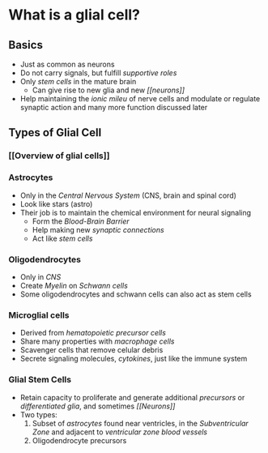 # What is a glial cell?
## Basics
- Just as common as neurons
- Do not carry signals, but fulfill *supportive roles*
- Only *stem cells* in the mature brain
	- Can give rise to new glia and new *[[neurons]]*
- Help maintaining the *ionic mileu* of nerve cells and modulate or regulate synaptic action and many more function discussed later
## Types of Glial Cell
### [[Overview of glial cells]]
### Astrocytes
- Only in the *Central Nervous System* (CNS, brain and spinal cord)
- Look like stars (astro)
- Their job is to maintain the chemical environment for neural signaling
	- Form the *Blood-Brain Barrier*
	- Help making new *synaptic connections*
	- Act like *stem cells*
### Oligodendrocytes
- Only in *CNS*
- Create *Myelin* on *Schwann cells*
- Some oligodendrocytes and schwann cells can also act as stem cells
### Microglial cells
-  Derived from *hematopoietic precursor cells*
- Share many properties with *macrophage cells*
- Scavenger cells that remove celular debris
- Secrete signaling molecules, *cytokines*, just like the immune system
### Glial Stem Cells
- Retain capacity to proliferate and generate additional *precursors* or *differentiated glia*, and sometimes *[[Neurons]]*
- Two types:
	1. Subset of *astrocytes* found near ventricles, in the *Subventricular Zone* and adjacent to *ventricular zone blood vessels*
	2. Oligodendrocyte precursors